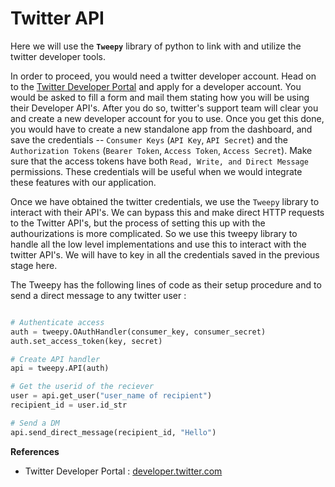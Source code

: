 # Twitter API

Here we will use the **`Tweepy`** library of python to link with and utilize the twitter developer tools.


In order to proceed, you would need a twitter developer account. Head on to the [Twitter Developer Portal](https://developer.twitter.com/) and apply for a developer account. You would be asked to fill a form and mail them stating how you will be using their Developer API's. After you do so, twitter's support team will clear you and create a new developer account for you to use. Once you get this done, you would have to 
create a new standalone app from the dashboard, and save the credentials -- `Consumer Keys` (`API Key`, `API Secret`) and the `Authorization Tokens` (`Bearer Token`, `Access Token`, `Access Secret`). Make sure that the access tokens have both `Read, Write, and Direct Message` permissions. These credentials will be useful when we would integrate these features with our application.


Once we have obtained the twitter credentials, we use the `Tweepy` library to interact with their API's. We can bypass this and make direct HTTP requests to the Twitter API's, but the process of setting this up with the authourizations is more complicated. So we use this tweepy library to handle all the low level implementations and use this to interact with the twitter API's. We will have to key in all the credentials saved in the previous stage here.

The Tweepy has the following lines of code as their setup procedure and to send a direct message to any twitter user :

```python

# Authenticate access
auth = tweepy.OAuthHandler(consumer_key, consumer_secret)
auth.set_access_token(key, secret)

# Create API handler
api = tweepy.API(auth)

# Get the userid of the reciever
user = api.get_user("user_name of recipient")
recipient_id = user.id_str

# Send a DM
api.send_direct_message(recipient_id, "Hello")

```




**References**
* Twitter Developer Portal : [developer.twitter.com](https://developer.twitter.com)
